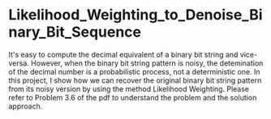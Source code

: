 # Likelihood_Weighting_to_Denoise_Binary_Bit_Sequence
 
It's easy to compute the decimal equivalent of a binary bit string and vice-versa. However, when the binary bit string pattern is noisy, the detemination of the decimal number is a probabilistic process, not a deterministic one. In this project, I show how we can recover the original binary bit string pattern from its noisy version by using the method Likelihood Weighting. Please refer to Problem 3.6 of the pdf to understand the problem and the solution approach.
